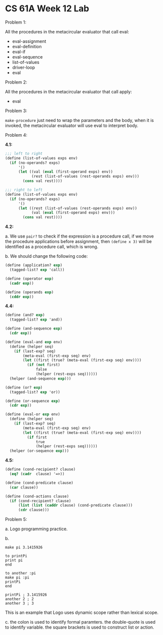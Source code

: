# CS 61A Week 12 Lab

Problem 1:

All the procedures in the metacircular evaluator that call eval:

- eval-assignment
- eval-definition
- eval-if
- eval-sequence
- list-of-values
- driver-loop
- eval

Problem 2:

All the procedures in the metacircular evaluator that call apply:

- eval

Problem 3:

`make-procedure` just need to wrap the parameters and the body, when it is invoked, the metacircular evaluator will use eval to interpret body.

Problem 4:

**4.1:**

```Scheme
;;; left to right
(define (list-of-values exps env)
  (if (no-operands? exps)
      '()
      (let ((val (eval (first-operand exps) env))
            (rest (list-of-values (rest-operands exps) env)))
        (cons val rest))))

;;; right to left
(define (list-of-values exps env)
  (if (no-operands? exps)
      '()
      (let ((rest (list-of-values (rest-operands exps) env))
            (val (eval (first-operand exps) env)))
        (cons val rest))))
```

**4.2:**

a. We use `pair?` to check if the expression is a procedure call, if we move the procedure applications before assignment, then `(define x 3)` will be identified as a procedure call, which is wrong.

b. We should change the following code:

```Scheme
(define (application? exp)
  (tagged-list? exp 'call))

(define (operator exp)
  (cadr exp))

(define (operands exp)
  (cddr exp))
```

**4.4:**

```Scheme
(define (and? exp)
  (tagged-list? exp 'and))

(define (and-sequence exp)
  (cdr exp))

(define (eval-and exp env)
  (define (helper seq)
    (if (last-exp? seq)
        (meta-eval (first-exp seq) env)
        (let ((first (true? (meta-eval (first-exp seq) env))))
          (if (not first)
              false
              (helper (rest-exps seq))))))
  (helper (and-sequence exp)))

(define (or? exp)
  (tagged-list? exp 'or))

(define (or-sequence exp)
  (cdr exp))

(define (eval-or exp env)
  (define (helper seq)
    (if (last-exp? seq)
        (meta-eval (first-exp seq) env)
        (let ((first (true? (meta-eval (first-exp seq) env))))
          (if first
              true
              (helper (rest-exps seq))))))
  (helper (or-sequence exp)))
```

**4.5:**

```Scheme
(define (cond-recipient? clause)
  (eq? (cadr  clause) '=>))

(define (cond-predicate clause)
  (car clause))

(define (cond-actions clause)
  (if (cond-recipient? clause)
      (list (list (caddr clause) (cond-predicate clause)))
      (cdr clause)))
```

Problem 5:

a. Logo programming practice.

b.

```logo
make pi 3.1415926

to printPi
print pi
end

to another :pi
make pi :pi
printPi
end

printPi ; 3.1415926
another 2 ; 2
another 3 ; 3
```

This is an example that Logo uses dynamic scope rather than lexical scope.

c. the colon is used to identify formal paramters. the double-quote is used to identify variable. the square brackets is used to construct list or action.
